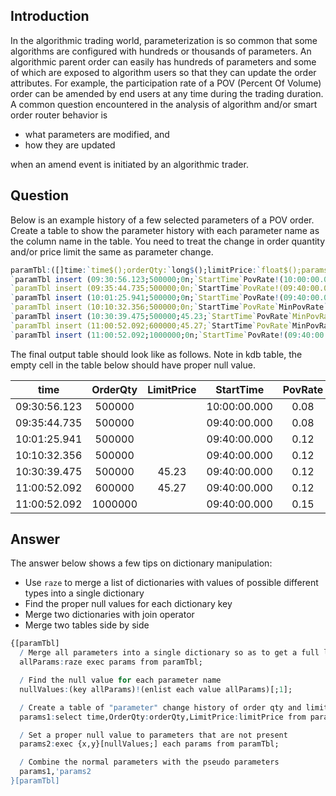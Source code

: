 ## Introduction

In the algorithmic trading world, parameterization is so common that some algorithms are configured with hundreds
or thousands of parameters. An algorithmic parent order can easily has hundreds of parameters and some of which are
exposed to algorithm users so that they can update the order attributes. For example, the participation rate of a POV
(Percent Of Volume) order can be amended by end users at any time during the trading duration. A common question
encountered in the analysis of algorithm and/or smart order router behavior is

- what parameters are modified, and
- how they are updated

when an amend event is initiated by an algorithmic trader.

## Question

Below is an example history of a few selected parameters of a POV order. Create a table to
show the parameter history with each parameter name as the column name in the table. You need to
treat the change in order quantity and/or price limit the same as parameter change.

```q
paramTbl:([]time:`time$();orderQty:`long$();limitPrice:`float$();params:());
`paramTbl insert (09:30:56.123;500000;0n;`StartTime`PovRate!(10:00:00.000;0.08));
`paramTbl insert (09:35:44.735;500000;0n;`StartTime`PovRate!(09:40:00.000;0.08));
`paramTbl insert (10:01:25.941;500000;0n;`StartTime`PovRate!(09:40:00.000;0.12));
`paramTbl insert (10:10:32.356;500000;0n;`StartTime`PovRate`MinPovRate`MaxPovRate!(09:40:00.000;0.12;0.10;0.14));
`paramTbl insert (10:30:39.475;500000;45.23;`StartTime`PovRate`MinPovRate`MaxPovRate!(09:40:00.000;0.12;0.10;0.14));
`paramTbl insert (11:00:52.092;600000;45.27;`StartTime`PovRate`MinPovRate`MaxPovRate!(09:40:00.000;0.12;0.10;0.14));
`paramTbl insert (11:00:52.092;1000000;0n;`StartTime`PovRate!(09:40:00.000;0.15));
```

The final output table should look like as follows. Note in kdb table, the empty cell in the table below should have
proper null value.

|     time     | OrderQty | LimitPrice |  StartTime   | PovRate | MinPovRate | MaxPovRate |
|:------------:|:--------:|:----------:|:------------:|:-------:|:----------:|:----------:|
| 09:30:56.123 |  500000  |            | 10:00:00.000 |  0.08   |            |            |
| 09:35:44.735 |  500000  |            | 09:40:00.000 |  0.08   |            |            |
| 10:01:25.941 |  500000  |            | 09:40:00.000 |  0.12   |            |            |
| 10:10:32.356 |  500000  |            | 09:40:00.000 |  0.12   |    0.1     |    0.14    |
| 10:30:39.475 |  500000  |   45.23    | 09:40:00.000 |  0.12   |    0.1     |    0.14    |
| 11:00:52.092 |  600000  |   45.27    | 09:40:00.000 |  0.12   |    0.1     |    0.14    |
| 11:00:52.092 | 1000000  |            | 09:40:00.000 |  0.15   |            |            |

## Answer

The answer below shows a few tips on dictionary manipulation:

- Use ``raze`` to merge a list of dictionaries with values of possible different types into a single dictionary
- Find the proper null values for each dictionary key
- Merge two dictionaries with join operator
- Merge two tables side by side

```q
{[paramTbl]
  / Merge all parameters into a single dictionary so as to get a full list of parameter names
  allParams:raze exec params from paramTbl;

  / Find the null value for each parameter name
  nullValues:(key allParams)!(enlist each value allParams)[;1];

  / Create a table of "parameter" change history of order qty and limit price
  params1:select time,OrderQty:orderQty,LimitPrice:limitPrice from paramTbl;

  / Set a proper null value to parameters that are not present
  params2:exec {x,y}[nullValues;] each params from paramTbl;

  / Combine the normal parameters with the pseudo parameters
  params1,'params2
}[paramTbl]
```
